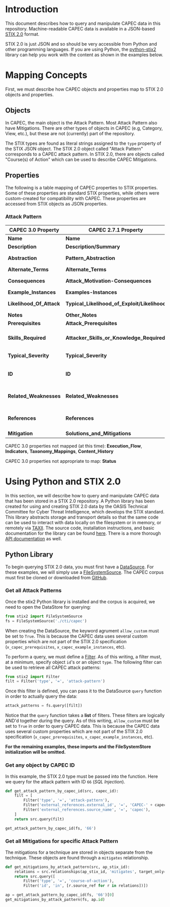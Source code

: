 # Introduction
This document describes how to query and manipulate CAPEC data in this repository. Machine-readable CAPEC data is available in
a JSON-based [STIX 2.0](https://oasis-open.github.io/cti-documentation/stix/intro) format.

STIX 2.0 is just JSON and so should be very accessible from Python and other programming languages. If you are using Python, the [python-stix2](https://github.com/oasis-open/cti-python-stix2) library can help you work with the content as shown in the examples below.

# Mapping Concepts
First, we must describe how CAPEC objects and properties map to STIX 2.0 objects and properties.

## Objects
In CAPEC, the main object is the Attack Pattern. Most Attack Pattern also have Mitigations. There are other types of objects in CAPEC (e.g, Category, View, etc.), but these are not (currently) part of the repository.  

The STIX types are found as literal strings assigned to the `type` property of the STIX JSON object. The STIX 2.0 object called "Attack Pattern" corresponds to a CAPEC attack pattern. In STIX 2.0, there are objects called "Course(s) of Action" which can be used to describe CAPEC Mitigations.  

## Properties
The following is a table mapping of CAPEC properties to STIX properties. Some of these properties are standard STIX properties, while others were custom-created for compatibility with CAPEC. These properties are accessed from STIX objects as JSON properties.

### Attack Pattern
| CAPEC 3.0 Property | CAPEC 2.7.1 Property | STIX Properties | STIX type |
| --------------- | --------------- | --------------- | --------------- |
**Name** |  **Name** | `name` | string |
**Description** | **Description/Summary**    | `description` | string
**Abstraction** | **Pattern\_Abstraction** |`x_capec_abstraction` | enumeration(`Meta, Standard, Detailed`)
**Alternate\_Terms** | **Alternate\_Terms** | `x_capec_alternate_terms` | list(string)
**Consequences** | **Attack\_Motivation-Consequences** | `x_capec_consequences` | dictionary(enumeration(`High, Medium, Low`), string)
**Example\_Instances** | **Examples-Instances** | `x_capec_example_instances` | list(string)
**Likelihood\_Of\_Attack** | **Typical\_Likelihood\_of\_Exploit/Likelihood** | `x_capec_likelihood_of_attack` | enumeration(`High, Medium, Low`)
**Notes** | **Other\_Notes** | `x_capec_notes` | list(string)
**Prerequisites** | **Attack\_Prerequisites** | `x_capec_prerequisites` | list(string)
**Skills\_Required** | **Attacker\_Skills\_or\_Knowledge\_Required** | `x_capec_skills_required` | dictionary(string, enumeration(`High, Medium, Low`))
**Typical\_Severity** | **Typical\_Severity** | `x_capec_typical_severity` | enumeration(`High, Medium, Low`)
**ID** | **ID** | `external_references[i].external_id where external_references[i].source_name == "capec"` | integer 
**Related\_Weaknesses** | **Related\_Weaknesses** | `external_references[i].external_id where external_references[i].source_name == "cwe"` | integer 
**References** | **References** | `external_references[i].external_id where external_references[i].source_name == "reference_from_CAPEC"` | `external-reference`
**Mitigation** | **Solutions\_and\_Mitigations** | `relationship_type == "mitigates"` | `relationship`

CAPEC 3.0 properties not mapped (at this time):  **Execution\_Flow**, **Indicators**, **Taxonomy\_Mappings**, **Content\_History**

CAPEC 3.0 properties not appropriate to map: **Status**

# Using Python and STIX 2.0
In this section, we will describe how to query and manipulate CAPEC data that has been stored in a STIX 2.0 repository. A Python library has been created for using and creating STIX 2.0 data by the OASIS Technical Committee for Cyber Threat Intelligence, which develops the STIX standard. This library abstracts storage and transport details so that the same code can be used to interact with data locally on the filesystem or in memory, or remotely via [TAXII](https://oasis-open.github.io/cti-documentation/taxii/intro). The source code, installation instructions, and basic documentation for the library can be found [here](https://github.com/oasis-open/cti-python-stix2). There is a more thorough [API documentation](http://stix2.readthedocs.io/en/latest/overview.html) as well.

## Python Library
To begin querying STIX 2.0 data, you must first have a [DataSource](http://stix2.readthedocs.io/en/latest/guide/datastore.html). For these examples, we will simply use a [FileSystemSource](http://stix2.readthedocs.io/en/latest/guide/filesystem.html). The CAPEC corpus must first be cloned or downloaded from [GitHub](https://github.com/mitre/cti).

### Get all Attack Patterns
Once the stix2 Python library is installed and the corpus is acquired, we need to open the DataStore for querying:

```python
from stix2 import FileSystemSource
fs = FileSystemSource('./cti/capec')
```

When creating the DataSource, the keyword agrument `allow_custom` must be set to `True`. This is because the CAPEC data uses several custom properties which are not part of the STIX 2.0 specification (`x_capec_prerequisites`, `x_capec_example_instances`, etc).

To perform a query, we must define a [Filter](http://stix2.readthedocs.io/en/latest/guide/datastore.html#Filters). As of this writing, a filter must, at a minimum, specify object `id`'s or an object `type`.  The following filter can be used to retrieve all CAPEC attack patterns:

```python
from stix2 import Filter
filt = Filter('type', '=', 'attack-pattern')
```

Once this filter is defined, you can pass it to the DataSource `query` function in order to actually query the data:

```python
attack_patterns = fs.query([filt])
```

Notice that the `query` function takes a **list** of filters.  These filters are logically AND'd together during the query. As of this writing, `allow_custom` must be set to `True` in order to query CAPEC data. This is because the CAPEC data uses several custom properties which are not part of the STIX 2.0 specification (`x_capec_prerequisites`, `x_capec_example_instances`, etc).

**For the remaining examples, these imports and the FileSystemStore initialization will be omitted.**


### Get any object by CAPEC ID
In this example, the STIX 2.0 type must be passed into the function. Here we query for the attack pattern with ID `66` (*SQL Injection*).

```python
def get_attack_pattern_by_capec_id(src, capec_id):
    filt = [
        Filter('type', '=', 'attack-pattern'),
        Filter('external_references.external_id', '=', 'CAPEC-' + capec_id),
        Filter('external_references.source_name', '=', 'capec'),
    ]
    return src.query(filt)

get_attack_pattern_by_capec_id(fs, '66')
```

### Get all Mitigations for specific Attack Pattern
The mitigations for a technique are stored in objects separate from the technique. These objects are found through a `mitigates` relationship.

```python
def get_mitigations_by_attack_pattern(src, ap_stix_id):
    relations = src.relationships(ap_stix_id, 'mitigates', target_only=True)
    return src.query([
        Filter('type', '=', 'course-of-action'),
        Filter('id', 'in', [r.source_ref for r in relations])])

ap = get_attack_pattern_by_capec_id(fs, '66')[0]
get_mitigations_by_attack_pattern(fs, ap.id)
```
